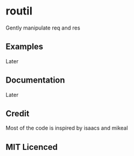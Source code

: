 # routil

Gently manipulate req and res

## Examples

Later

## Documentation

Later

## Credit

Most of the code is inspired by isaacs and mikeal
        
## MIT Licenced